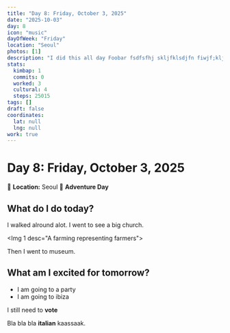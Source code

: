 ```yaml
---
title: "Day 8: Friday, October 3, 2025"
date: "2025-10-03"
day: 8
icon: "music"
dayOfWeek: "Friday"
location: "Seoul"
photos: [1]
description: "I did this all day Foobar fsdfsfhj skljfklsdjfn fiwjf;kljwf kljklsjdf ;lkjwkljwklejf sdfkslkjf klwkfskdl;k f';lwkf;lkl;skd f;lwkf;lsk f;'lwkfl;sk ';lksf;l'skdf l;kfs;l'kfls ';lfwk;lkf kk';lskdf kkk;slkf ';lksfl;'ksdf sd';lfkslf;'dksigldskjg fs;lkfse"
stats:
  kimbap: 1
  commits: 0
  worked: 3
  cultural: 4
  steps: 25015
tags: []
draft: false
coordinates:
  lat: null
  lng: null
work: true
---
```

# Day 8: Friday, October 3, 2025

📍 **Location:** Seoul
🎒 **Adventure Day**

## What do I do today?

I walked alround alot. I went to see a big church. 

<Img 1 desc="A farming representing farmers">

Then I went to museum. 


## What am I excited for tomorrow?

- I am going to a party
- I am going to ibiza

I still need to **vote**

Bla bla bla __italian__ kaassaak.

